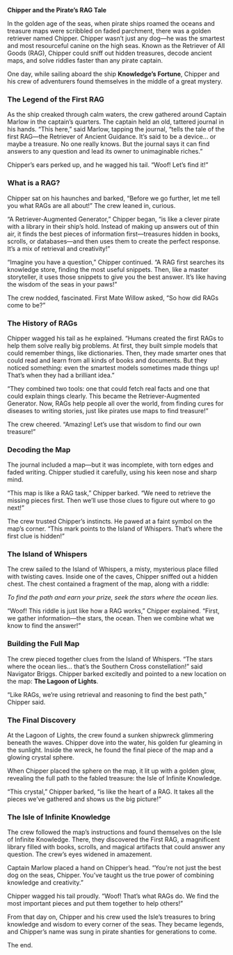 **Chipper and the Pirate’s RAG Tale**

In the golden age of the seas, when pirate ships roamed the oceans and treasure maps were scribbled on faded parchment,
there was a golden retriever named Chipper. Chipper wasn’t just any dog—he was the smartest and most resourceful canine
on the high seas. Known as the Retriever of All Goods (RAG), Chipper could sniff out hidden treasures, decode ancient
maps, and solve riddles faster than any pirate captain.

One day, while sailing aboard the ship **Knowledge’s Fortune**, Chipper and his crew of adventurers found themselves in
the middle of a great mystery.

### The Legend of the First RAG

As the ship creaked through calm waters, the crew gathered around Captain Marlow in the captain’s quarters. The captain
held an old, tattered journal in his hands. “This here,” said Marlow, tapping the journal, “tells the tale of the first
RAG—the Retriever of Ancient Guidance. It’s said to be a device… or maybe a treasure. No one really knows. But the
journal says it can find answers to any question and lead its owner to unimaginable riches.”

Chipper’s ears perked up, and he wagged his tail. “Woof! Let’s find it!”

### What is a RAG?

Chipper sat on his haunches and barked, “Before we go further, let me tell you what RAGs are all about!” The crew leaned
in, curious.

“A Retriever-Augmented Generator,” Chipper began, “is like a clever pirate with a library in their ship’s hold. Instead
of making up answers out of thin air, it finds the best pieces of information first—treasures hidden in books, scrolls,
or databases—and then uses them to create the perfect response. It’s a mix of retrieval and creativity!”

“Imagine you have a question,” Chipper continued. “A RAG first searches its knowledge store, finding the most useful
snippets. Then, like a master storyteller, it uses those snippets to give you the best answer. It’s like having the
wisdom of the seas in your paws!”

The crew nodded, fascinated. First Mate Willow asked, “So how did RAGs come to be?”

### The History of RAGs

Chipper wagged his tail as he explained. “Humans created the first RAGs to help them solve really big problems. At
first, they built simple models that could remember things, like dictionaries. Then, they made smarter ones that could
read and learn from all kinds of books and documents. But they noticed something: even the smartest models sometimes
made things up! That’s when they had a brilliant idea.”

“They combined two tools: one that could fetch real facts and one that could explain things clearly. This became the
Retriever-Augmented Generator. Now, RAGs help people all over the world, from finding cures for diseases to writing
stories, just like pirates use maps to find treasure!”

The crew cheered. “Amazing! Let’s use that wisdom to find our own treasure!”

### Decoding the Map

The journal included a map—but it was incomplete, with torn edges and faded writing. Chipper studied it carefully, using
his keen nose and sharp mind.

“This map is like a RAG task,” Chipper barked. “We need to retrieve the missing pieces first. Then we’ll use those clues
to figure out where to go next!”

The crew trusted Chipper’s instincts. He pawed at a faint symbol on the map’s corner. “This mark points to the Island of
Whispers. That’s where the first clue is hidden!”

### The Island of Whispers

The crew sailed to the Island of Whispers, a misty, mysterious place filled with twisting caves. Inside one of the
caves, Chipper sniffed out a hidden chest. The chest contained a fragment of the map, along with a riddle:

_To find the path and earn your prize, seek the stars where the ocean lies._

“Woof! This riddle is just like how a RAG works,” Chipper explained. “First, we gather information—the stars, the ocean.
Then we combine what we know to find the answer!”

### Building the Full Map

The crew pieced together clues from the Island of Whispers. “The stars where the ocean lies… that’s the Southern Cross
constellation!” said Navigator Briggs. Chipper barked excitedly and pointed to a new location on the map: **The Lagoon
of Lights**.

“Like RAGs, we’re using retrieval and reasoning to find the best path,” Chipper said.

### The Final Discovery

At the Lagoon of Lights, the crew found a sunken shipwreck glimmering beneath the waves. Chipper dove into the water,
his golden fur gleaming in the sunlight. Inside the wreck, he found the final piece of the map and a glowing crystal
sphere.

When Chipper placed the sphere on the map, it lit up with a golden glow, revealing the full path to the fabled treasure:
the Isle of Infinite Knowledge.

“This crystal,” Chipper barked, “is like the heart of a RAG. It takes all the pieces we’ve gathered and shows us the big
picture!”

### The Isle of Infinite Knowledge

The crew followed the map’s instructions and found themselves on the Isle of Infinite Knowledge. There, they discovered
the First RAG, a magnificent library filled with books, scrolls, and magical artifacts that could answer any question.
The crew’s eyes widened in amazement.

Captain Marlow placed a hand on Chipper’s head. “You’re not just the best dog on the seas, Chipper. You’ve taught us the
true power of combining knowledge and creativity.”

Chipper wagged his tail proudly. “Woof! That’s what RAGs do. We find the most important pieces and put them together to
help others!”

From that day on, Chipper and his crew used the Isle’s treasures to bring knowledge and wisdom to every corner of the
seas. They became legends, and Chipper’s name was sung in pirate shanties for generations to come.

The end.

